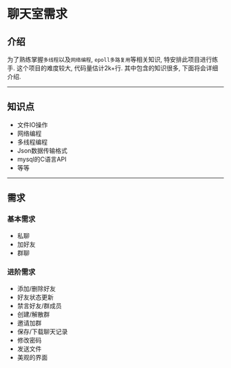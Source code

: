 # 聊天室需求

## 介绍

为了熟练掌握``多线程``以及``网络编程``, ``epoll多路复用``等相关知识, 特安排此项目进行练手. 这个项目的难度较大, 代码量估计2k+行. 其中包含的知识很多, 下面将会详细介绍.

---

## 知识点

- 文件IO操作
- 网络编程
- 多线程编程
- Json数据传输格式
- mysql的C语言API
- 等等

---

## 需求

### 基本需求

- 私聊
- 加好友
- 群聊

### 进阶需求

- 添加/删除好友
- 好友状态更新
- 禁言好友/群成员
- 创建/解散群
- 邀请加群
- 保存/下载聊天记录
- 修改密码
- 发送文件
- 美观的界面